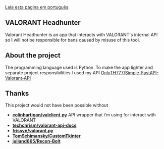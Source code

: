 [Leia esta página em português](https://github.com/OnlyTH777/VALORANT-Headhunter/blob/main/README-pt-BR.md)

## VALORANT Headhunter
Valorant Headhunter is an app that interacts with VALORANT's internal API so I will not be responsible for bans caused by misuse of this tool.

## About the project
The programming language used is Python.
To make the app lighter and separate project responsibilities I used my API [OnlyTH777/Simple-FastAPI-Valorant-API](https://github.com/OnlyTH777/Simple-FastAPI-Valorant-API)


## Thanks

This project would not have been possible without

- **[colinhartigan/valclient.py](https://github.com/colinhartigan/valclient.py)** API wrapper that i'm using for interact with VALORANT
- **[techchrism/valorant-api-docs](https://github.com/techchrism/valorant-api-docs)**
- **[frissyn/valorant.py](https://github.com/frissyn/valorant.py)**
- **[TomSchimansky/CustomTkinter](https://github.com/TomSchimansky/CustomTkinter)**
- **[juliand665/Recon-Bolt](https://github.com/juliand665/Recon-Bolt)**
